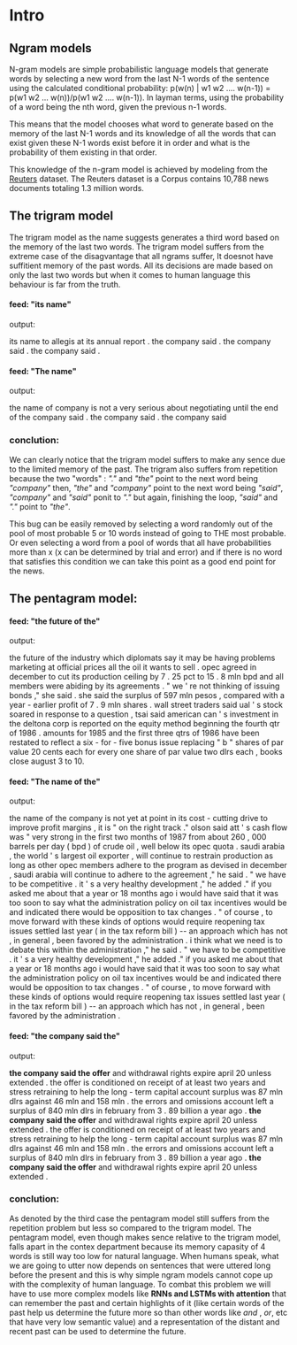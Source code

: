 # Intro

## Ngram models

N-gram models are simple probabilistic language models that generate words by selecting a new word from the last N-1 words of the sentence using the calculated conditional probability:
p(w(n) | w1 w2 .... w(n-1)) = p(w1 w2 ... w(n))/p(w1 w2 .... w(n-1)).
In layman terms, using the probability of a word being the nth word, given the previous n-1 words.

This means that the model chooses what word to generate based on the memory of the last N-1 words and its knowledge of all the words that can exist given these N-1 words exist before it in order and what is the probability of them existing in that order.

This knowledge of the n-gram model is achieved by modeling from the [Reuters](https://www.cs.bgu.ac.il/~elhadad/nlp19/ReutersDataset.html) dataset. The Reuters dataset is a Corpus contains 10,788 news documents totaling 1.3 million words.

## The trigram model

The trigram model as the name suggests generates a third word based on the memory of the last two words. The trigram model suffers from the extreme case of the disagvantage that all ngrams suffer, It doesnot have suffitient memory of the past words. All its decisions are made based on only the last two words but when it comes to human language this behaviour is far from the truth.

#### feed: "its name"

output: 

its name to allegis at its annual report . the company said . the company said . the company said .

#### feed: "The name"

output:

the name of company is not a very serious about negotiating until the end of the company said . the company said . the company said

### conclution:

We can clearly notice that the trigram model suffers to make any sence due to the limited memory of the past. The trigram also suffers from repetition because the two "words" : *"."* and *"the"* point to the next word being *"company"* then, *"the"* and *"company"* point to the next word being *"said"*, *"company"* and *"said"* ponit to *"."* but again, finishing the loop, *"said"* and *"."* point to *"the"*.

This bug can be easily removed by selecting a word randomly out of the pool of most probable 5 or 10 words instead of going to THE most probable. Or even selecting a word from a pool of words that all have probabilities more than x (x can be determined by trial and error) and if there is no word that satisfies this condition we can take this point as a good end point for the news.

## The pentagram model:

#### feed: "the future of the"

output:

the future of the industry which diplomats say it may be having problems marketing at official prices all the oil it wants to sell . opec agreed in december to cut its production ceiling by 7 . 25 pct to 15 . 8 mln bpd and all members were abiding by its agreements . " we ' re not thinking of issuing bonds ," she said . she said the surplus of 597 mln pesos , compared with a year - earlier profit of 7 . 9 mln shares . wall street traders said ual ' s stock soared in response to a question , tsai said american can ' s investment in the deltona corp is reported on the equity method beginning the fourth qtr of 1986 . amounts for 1985 and the first three qtrs of 1986 have been restated to reflect a six - for - five bonus issue replacing " b " shares of par value 20 cents each for every one share of par value two dlrs each , books close august 3 to 10.

#### feed: "The name of the"

output:

the name of the company is not yet at point in its cost - cutting drive to improve profit margins , it is " on the right track ." olson said att ' s cash flow was " very strong in the first two months of 1987 from about 260 , 000 barrels per day ( bpd ) of crude oil , well below its opec quota . saudi arabia , the world ' s largest oil exporter , will continue to restrain production as long as other opec members adhere to the program as devised in december , saudi arabia will continue to adhere to the agreement ," he said . " we have to be competitive . it ' s a very healthy development ," he added ." if you asked me about that a year or 18 months ago i would have said that it was too soon to say what the administration policy on oil tax incentives would be and indicated there would be opposition to tax changes . " of course , to move forward with these kinds of options would require reopening tax issues settled last year ( in the tax reform bill ) -- an approach which has not , in general , been favored by the administration . i think what we need is to debate this within the administration ," he said . " we have to be competitive . it ' s a very healthy development ," he added ." if you asked me about that a year or 18 months ago i would have said that it was too soon to say what the administration policy on oil tax incentives would be and indicated there would be opposition to tax changes . " of course , to move forward with these kinds of options would require reopening tax issues settled last year ( in the tax reform bill ) -- an approach which has not , in general , been favored by the administration .

#### feed: "the company said the"

output:

**the company said the offer** and withdrawal rights expire april 20 unless extended . the offer is conditioned on receipt of at least two years and stress retraining to help the long - term capital account surplus was 87 mln dlrs against 46 mln and 158 mln . the errors and omissions account left a surplus of 840 mln dlrs in february from 3 . 89 billion a year ago . **the company said the offer** and withdrawal rights expire april 20 unless extended . the offer is conditioned on receipt of at least two years and stress retraining to help the long - term capital account surplus was 87 mln dlrs against 46 mln and 158 mln . the errors and omissions account left a surplus of 840 mln dlrs in february from 3 . 89 billion a year ago . **the company said the offer** and withdrawal rights expire april 20 unless extended .

### conclution:

As denoted by the third case the pentagram model still suffers from the repetition problem but less so compared to the trigram model.
The pentagram model, even though makes sence relative to the trigram model, falls apart in the contex department because its memory capasity of 4 words is still way too low for natural language. When humans speak, what we are going to utter now depends on sentences that were uttered long before the present and this is why simple ngram models cannot cope up with the complexity of human language. To combat this problem we will have to use more complex models like **RNNs and LSTMs with attention** that can remember the past and certain highlights of it (like certain words of the past help us determine the future more so than other words like *and* , *or*, etc that have very low semantic value) and a representation of the distant and recent past can be used to determine the future. 
